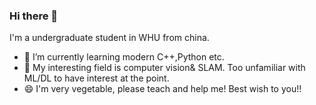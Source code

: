 ### Hi there 👋
I'm a undergraduate student in WHU from china.
- 🌱 I’m currently learning modern C++,Python etc.
- 🔭 My interesting field is computer vision& SLAM. Too unfamiliar with ML/DL to have interest at the point.
- 😄 I'm very vegetable, please teach and help me! Best wish to you!!
<!--
**binbin2002/binbin2002** is a ✨ _special_ ✨ repository because its `README.md` (this file) appears on your GitHub profile.

Here are some ideas to get you started:

- 🔭 I’m currently working on ...
- 🌱 I’m currently learning ...
- 👯 I’m looking to collaborate on ...
- 🤔 I’m looking for help with ...
- 💬 Ask me about ...
- 📫 How to reach me: ...
- 😄 Pronouns: ...
- ⚡ Fun fact: ...
-->
